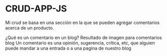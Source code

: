 # CRUD-APP-JS

Mi crud se basa en una sección en la que se pueden agregar comentarios acerca de un  producto.


¿Qué es un comentario en un blog?
Resultado de imagen para comentarios blog
Un comentario es una opinión, sugerencia, crítica, etc, que alguien puede mandar a una entrada o a una pagina de nuestro blog
